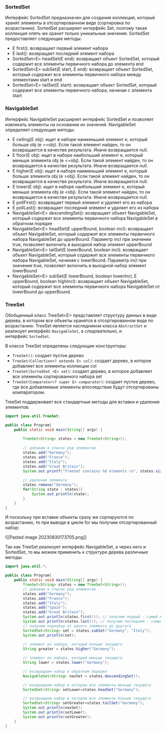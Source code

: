 ### SortedSet

Интерфейс SortedSet предназначен для создания коллекций, который хранят элементы в отсортированном виде (сортировка по возрастанию). SortedSet расширяет интерфейс Set, поэтому такая коллекция опять же хранит только уникальные значения. SortedSet предоставляет следующие методы:

- E first(): возвращает первый элемент набора
- E last(): возвращает последний элемент набора 
- SortedSet\<E\> headSet(E end): возвращает объект SortedSet, который содержит все элементы первичного набора до элемента end
- SortedSet\<E\> subSet(E start, E end): возвращает объект SortedSet, который содержит все элементы первичного набора между элементами start и end
- SortedSet\<E\> tailSet(E start): возвращает объект SortedSet, который содержит все элементы первичного набора, начиная с элемента start


### NavigableSet

Интерфейс NavigableSet расширяет интерфейс SortedSet и позволяет извлекать элементы на основании их значений. NavigableSet определяет следующие методы:

- E ceiling(E obj): ищет в наборе наименьший элемент e, который больше obj (e >=obj). Если такой элемент найден, то он возвращается в качестве результата. Иначе возвращается null.
- E floor(E obj): ищет в наборе наибольший элемент e, который меньше элемента obj (e <=obj). Если такой элемент найден, то он возвращается в качестве результата. Иначе возвращается null.
- E higher(E obj): ищет в наборе наименьший элемент e, который больше элемента obj (e >obj). Если такой элемент найден, то он возвращается в качестве результата. Иначе возвращается null.
- E lower(E obj): ищет в наборе наибольший элемент e, который меньше элемента obj (e <obj). Если такой элемент найден, то он возвращается в качестве результата. Иначе возвращается null.
- E pollFirst(): возвращает первый элемент и удаляет его из набора
- E pollLast(): возвращает последний элемент и удаляет его из набора
- NavigableSet\<E\> descendingSet(): возвращает объект NavigableSet, который содержит все элементы первичного набора NavigableSet в обратном порядке
- NavigableSet\<E\> headSet(E upperBound, boolean incl): возвращает объект NavigableSet, который содержит все элементы первичного набора NavigableSet до upperBound. Параметр incl при значении true, позволяет включить в выходной набор элемент upperBound
- NavigableSet\<E\> tailSet(E lowerBound, boolean incl): возвращает объект NavigableSet, который содержит все элементы первичного набора NavigableSet, начиная с lowerBound. Параметр incl при значении true, позволяет включить в выходной набор элемент lowerBound
- NavigableSet\<E\> subSet(E lowerBound, boolean lowerIncl, E upperBound, boolean highIncl): возвращает объект NavigableSet, который содержит все элементы первичного набора NavigableSet от lowerBound до upperBound.

### TreeSet

Обобщенный класс TreeSet\<E\> представляет структуру данных в виде дерева, в котором все объекты хранятся в отсортированном виде по возрастанию. TreeSet является наследником класса `AbstractSet` и реализует интерфейс `NavigableSet`, а следовательно, и интерфейс `SortedSet`.

В классе TreeSet определены следующие конструкторы:

- `TreeSet()`: создает пустое дерево
- `TreeSet(Collection<? extends E> col)`: создает дерево, в которое добавляет все элементы коллекции col
- `TreeSet(SortedSet <E> set)`: создает дерево, в которое добавляет все элементы сортированного набора set
- `TreeSet(Comparator<? super E> comparator)`: создает пустое дерево, где все добавляемые элементы впоследствии будут отсортированы компаратором.

TreeSet поддерживает все стандартные методы для вставки и удаления элементов:

```Java
import java.util.TreeSet;

public class Program{
    public static void main(String[] args) {
    
        TreeSet<String> states = new TreeSet<String>();
        
        // добавим в список ряд элементов
        states.add("Germany");
        states.add("France");
        states.add("Italy");
        states.add("Great Britain");
        System.out.printf("TreeSet contains %d elements \n", states.size());
        
        // удаление элемента
        states.remove("Germany");
        for(String state : states){
            System.out.println(state);
        }
    }
}
```

И поскольку при вставке объекты сразу же сортируются по возрастанию, то при выводе в цикле for мы получим отсортированный набор:

![[Pasted image 20230830173705.png]]

Так как TreeSet реализует интерфейс NavigableSet, а через него и SortedSet, то мы можем применить к структуре дерева различные методы:

```Java
import java.util.*;

public class Program{
    public static void main(String[] args) {
        TreeSet<String> states = new TreeSet<String>();
        // добавим в список ряд элементов
        states.add("Germany");
        states.add("France");
        states.add("Italy");
        states.add("Spain");
        states.add("Great Britain");
        System.out.println(states.first()); // получим первый - самый меньший элемент
        System.out.println(states.last()); // получим последний - самый больший элемент
        // получим поднабор от одного элемента до другого
        SortedSet<String> set = states.subSet("Germany", "Italy");
        System.out.println(set);
        
        // элемент из набора, который больше текущего
        String greater = states.higher("Germany");

        // элемент из набора, который меньше текущего
        String lower = states.lower("Germany");

        // возвращаем набор в обратном порядке
        NavigableSet<String> navSet = states.descendingSet();

        // возвращаем набор в котором все элементы меньше текущего
        SortedSet<String> setLower=states.headSet("Germany");

        // возвращаем набор в котором все элементы больше текущего
        SortedSet<String> setGreater=states.tailSet("Germany");  
        System.out.println(navSet);
        System.out.println(setLower);
        System.out.println(setGreater);
    }
}
```